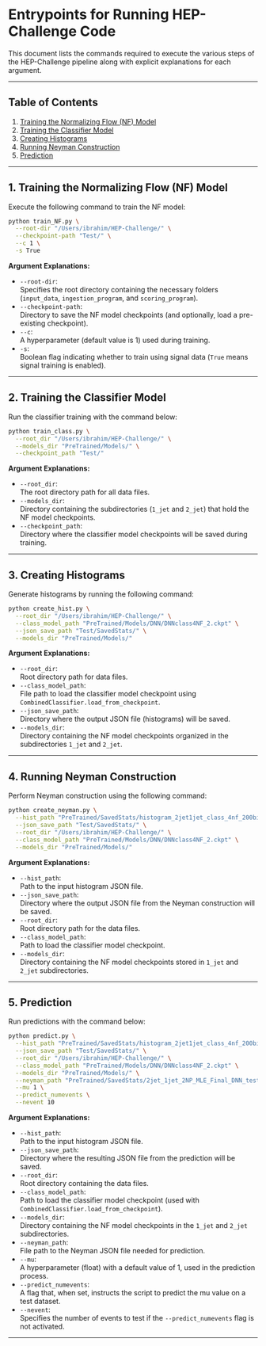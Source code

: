 # Entrypoints for Running HEP-Challenge Code

This document lists the commands required to execute the various steps of the HEP-Challenge pipeline along with explicit explanations for each argument.

---

## Table of Contents
1. [Training the Normalizing Flow (NF) Model](#training-the-normalizing-flow-nf-model)
2. [Training the Classifier Model](#training-the-classifier-model)
3. [Creating Histograms](#creating-histograms)
4. [Running Neyman Construction](#running-neyman-construction)
5. [Prediction](#prediction)

---

## 1. Training the Normalizing Flow (NF) Model

Execute the following command to train the NF model:

```bash
python train_NF.py \
  --root-dir "/Users/ibrahim/HEP-Challenge/" \
  --checkpoint-path "Test/" \
  --c 1 \
  -s True
```

**Argument Explanations:**
- `--root-dir`:  
  Specifies the root directory containing the necessary folders (`input_data`, `ingestion_program`, and `scoring_program`).  
- `--checkpoint-path`:  
  Directory to save the NF model checkpoints (and optionally, load a pre-existing checkpoint).  
- `--c`:  
  A hyperparameter (default value is 1) used during training.  
- `-s`:  
  Boolean flag indicating whether to train using signal data (`True` means signal training is enabled).

---

## 2. Training the Classifier Model

Run the classifier training with the command below:

```bash
python train_class.py \
  --root_dir "/Users/ibrahim/HEP-Challenge/" \
  --models_dir "PreTrained/Models/" \
  --checkpoint_path "Test/"
```

**Argument Explanations:**
- `--root_dir`:  
  The root directory path for all data files.
- `--models_dir`:  
  Directory containing the subdirectories (`1_jet` and `2_jet`) that hold the NF model checkpoints.
- `--checkpoint_path`:  
  Directory where the classifier model checkpoints will be saved during training.

---

## 3. Creating Histograms

Generate histograms by running the following command:

```bash
python create_hist.py \
  --root_dir "/Users/ibrahim/HEP-Challenge/" \
  --class_model_path "PreTrained/Models/DNN/DNNclass4NF_2.ckpt" \
  --json_save_path "Test/SavedStats/" \
  --models_dir "PreTrained/Models/"
```

**Argument Explanations:**
- `--root_dir`:  
  Root directory path for data files.
- `--class_model_path`:  
  File path to load the classifier model checkpoint using `CombinedClassifier.load_from_checkpoint`.
- `--json_save_path`:  
  Directory where the output JSON file (histograms) will be saved.
- `--models_dir`:  
  Directory containing the NF model checkpoints organized in the subdirectories `1_jet` and `2_jet`.

---

## 4. Running Neyman Construction

Perform Neyman construction using the following command:

```bash
python create_neyman.py \
  --hist_path "PreTrained/SavedStats/histogram_2jet1jet_class_4nf_200bins.json" \
  --json_save_path "Test/SavedStats/" \
  --root_dir "/Users/ibrahim/HEP-Challenge/" \
  --class_model_path "PreTrained/Models/DNN/DNNclass4NF_2.ckpt" \
  --models_dir "PreTrained/Models/"
```

**Argument Explanations:**
- `--hist_path`:  
  Path to the input histogram JSON file.
- `--json_save_path`:  
  Directory where the output JSON file from the Neyman construction will be saved.
- `--root_dir`:  
  Root directory path for the data files.
- `--class_model_path`:  
  Path to load the classifier model checkpoint.
- `--models_dir`:  
  Directory containing the NF model checkpoints stored in `1_jet` and `2_jet` subdirectories.

---

## 5. Prediction

Run predictions with the command below:

```bash
python predict.py \
  --hist_path "PreTrained/SavedStats/histogram_2jet1jet_class_4nf_200bins.json" \
  --json_save_path "Test/SavedStats/" \
  --root_dir "/Users/ibrahim/HEP-Challenge/" \
  --class_model_path "PreTrained/Models/DNN/DNNclass4NF_2.ckpt" \
  --models_dir "PreTrained/Models/" \
  --neyman_path "PreTrained/SavedStats/2jet_1jet_2NP_MLE_Final_DNN_test_4NF_200.json" \
  --mu 1 \
  --predict_numevents \
  --nevent 10
```

**Argument Explanations:**
- `--hist_path`:  
  Path to the input histogram JSON file.
- `--json_save_path`:  
  Directory where the resulting JSON file from the prediction will be saved.
- `--root_dir`:  
  Root directory containing the data files.
- `--class_model_path`:  
  Path to load the classifier model checkpoint (used with `CombinedClassifier.load_from_checkpoint`).
- `--models_dir`:  
  Directory containing the NF model checkpoints in the `1_jet` and `2_jet` subdirectories.
- `--neyman_path`:  
  File path to the Neyman JSON file needed for prediction.
- `--mu`:  
  A hyperparameter (float) with a default value of 1, used in the prediction process.
- `--predict_numevents`:  
  A flag that, when set, instructs the script to predict the mu value on a test dataset.
- `--nevent`:  
  Specifies the number of events to test if the `--predict_numevents` flag is not activated.

---